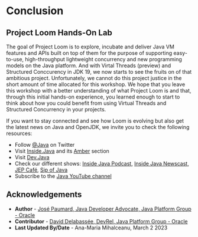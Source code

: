 #  Conclusion

## Project Loom Hands-On Lab


The goal of Project Loom is to explore, incubate and deliver Java VM features and APIs built on top of them for the purpose of supporting easy-to-use, high-throughput lightweight concurrency and new programming models on the Java platform. And with Virtal Threads (preview) and Structured Conccurency in JDK 19, we now starts to see the fruits on of that ambitious project. Unfortunately, we cannot do this project justice in the short amount of time allocated for this workshop. We hope that you leave this workshop with a better understanding of what Project Loom is and that, through this initial hands-on experience, you learned enough to start to think about how you could benefit from using Virtual Threads and Structured Concurrency in your projects.

If you want to stay connected and see how Loom is evolving but also get the latest news on Java and OpenJDK, we invite you to check the following resources:


* Follow [@Java](https://twitter.com/java) on Twitter
* Visit [Inside.Java](https://inside.java/) and its [Amber](https://inside.java/tag/amber) section
* Visit [Dev.Java](https://dev.java)
* Check our different shows: [Inside Java Podcast](https://inside.java/podcast/), [Inside Java Newscast](https://inside.java/newscast), [JEP Café](https://inside.java/jepcafe), [Sip of Java](https://inside.java/sip)
* Subscribe to the [Java YouTube channel](https://www.youtube.com/java)


## Acknowledgements

* **Author** - [José Paumard, Java Developer Advocate, Java Platform Group - Oracle](https://twitter.com/JosePaumard)
* **Contributor** -  [David Delabassée, DevRel, Java Platform Group - Oracle](https://twitter.com/delabassee)
* **Last Updated By/Date** - Ana-Maria Mihalceanu, March 2 2023